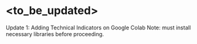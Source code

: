 # <to_be_updated>
Update 1: Adding Technical Indicators on Google Colab
  Note: must install necessary libraries before proceeding.

